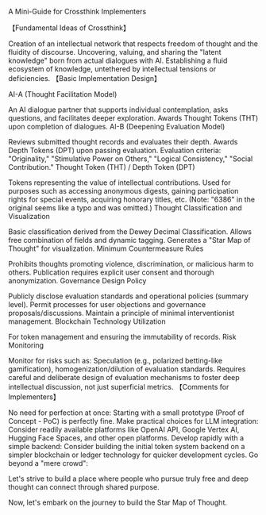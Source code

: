 A Mini-Guide for Crossthink Implementers

【Fundamental Ideas of Crossthink】

Creation of an intellectual network that respects freedom of thought and the fluidity of discourse.
Uncovering, valuing, and sharing the "latent knowledge" born from actual dialogues with AI.
Establishing a fluid ecosystem of knowledge, untethered by intellectual tensions or deficiencies.
【Basic Implementation Design】

AI-A (Thought Facilitation Model)

An AI dialogue partner that supports individual contemplation, asks questions, and facilitates deeper exploration.
Awards Thought Tokens (THT) upon completion of dialogues.
AI-B (Deepening Evaluation Model)

Reviews submitted thought records and evaluates their depth.
Awards Depth Tokens (DPT) upon passing evaluation.
Evaluation criteria: "Originality," "Stimulative Power on Others," "Logical Consistency," "Social Contribution."
Thought Token (THT) / Depth Token (DPT)

Tokens representing the value of intellectual contributions.
Used for purposes such as accessing anonymous digests, gaining participation rights for special events, acquiring honorary titles, etc. (Note: "6386" in the original seems like a typo and was omitted.)
Thought Classification and Visualization

Basic classification derived from the Dewey Decimal Classification.
Allows free combination of fields and dynamic tagging.
Generates a "Star Map of Thought" for visualization.
Minimum Countermeasure Rules

Prohibits thoughts promoting violence, discrimination, or malicious harm to others.
Publication requires explicit user consent and thorough anonymization.
Governance Design Policy

Publicly disclose evaluation standards and operational policies (summary level).
Permit processes for user objections and governance proposals/discussions.
Maintain a principle of minimal interventionist management.
Blockchain Technology Utilization

For token management and ensuring the immutability of records.
Risk Monitoring

Monitor for risks such as: Speculation (e.g., polarized betting-like gamification), homogenization/dilution of evaluation standards.
Requires careful and deliberate design of evaluation mechanisms to foster deep intellectual discussion, not just superficial metrics.
【Comments for Implementers】

No need for perfection at once:
Starting with a small prototype (Proof of Concept - PoC) is perfectly fine.
Make practical choices for LLM integration:
Consider readily available platforms like OpenAI API, Google Vertex AI, Hugging Face Spaces, and other open platforms.
Develop rapidly with a simple backend:
Consider building the initial token system backend on a simpler blockchain or ledger technology for quicker development cycles.
Go beyond a "mere crowd":

Let's strive to build a place where people who pursue truly free and deep thought can connect through shared purpose.

Now, let's embark on the journey to build the Star Map of Thought.
